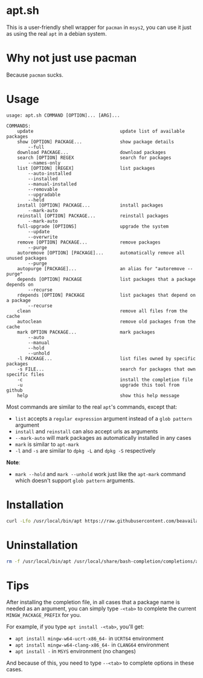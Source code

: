 # apt.sh
This is a user-friendly shell wrapper for `pacman` in `msys2`, you can use it just as using the real `apt` in a debian system.

# Why not just use pacman
Because `pacman` sucks.

# Usage
```
usage: apt.sh COMMAND [OPTION]... [ARG]...

COMMANDS:
    update                                update list of available packages
    show [OPTION] PACKAGE...              show package details
        --full
    download PACKAGE...                   download packages
    search [OPTION] REGEX                 search for packages
        --names-only
    list [OPTION] [REGEX]                 list packages
        --auto-installed
        --installed
        --manual-installed
        --removable
        --upgradable
        --held
    install [OPTION] PACKAGE...           install packages
        --mark-auto
    reinstall [OPTION] PACKAGE...         reinstall packages
        --mark-auto
    full-upgrade [OPTIONS]                upgrade the system
        --update
        --overwrite
    remove [OPTION] PACKAGE...            remove packages
        --purge
    autoremove [OPTION] [PACKAGE]...      automatically remove all unused packages
        --purge
    autopurge [PACKAGE]...                an alias for "autoremove --purge"
    depends [OPTION] PACKAGE              list packages that a package depends on
        --recurse
    rdepends [OPTION] PACKAGE             list packages that depend on a package
        --recurse
    clean                                 remove all files from the cache
    autoclean                             remove old packages from the cache
    mark OPTION PACKAGE...                mark packages
        --auto
        --manual
        --hold
        --unhold
    -l PACKAGE...                         list files owned by specific packages
    -s FILE...                            search for packages that own specific files
    -c                                    install the completion file
    -u                                    upgrade this tool from github
    help                                  show this help message
```
Most commands are similar to the real `apt`'s commands, except that:
- `list` accepts a `regular expression` argument instead of a `glob pattern` argument
- `install` and `reinstall` can also accept urls as arguments
- `--mark-auto` will mark packages as automatically installed in any cases
- `mark` is similar to `apt-mark`
- `-l` and `-s` are similar to `dpkg -L` and `dpkg -S` respectively

**Note**:
- `mark --hold` and `mark --unhold` work just like the `apt-mark` command which doesn't support `glob pattern` arguments.

# Installation
```bash
curl -Lfo /usr/local/bin/apt https://raw.githubusercontent.com/beavailable/apt.sh/main/apt.sh
```

# Uninstallation
```bash
rm -f /usr/local/bin/apt /usr/local/share/bash-completion/completions/apt
```

# Tips
After installing the completion file, in all cases that a package name is needed as an argument, you can simply type `-<tab>` to complete the current `MINGW_PACKAGE_PREFIX` for you.

For example, if you type `apt install -<tab>`, you'll get:
- `apt install mingw-w64-ucrt-x86_64-` in `UCRT64` environment
- `apt install mingw-w64-clang-x86_64-` in `CLANG64` environment
- `apt install -` in `MSYS` environment (no changes)

And because of this, you need to type `--<tab>` to complete options in these cases.
